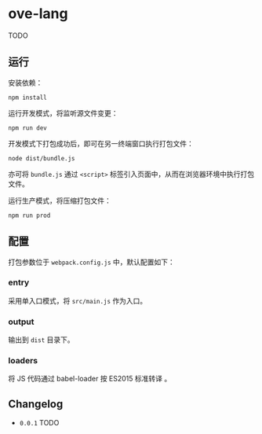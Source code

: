 # ove-lang
TODO


## 运行
安装依赖：

``` text
npm install
```

运行开发模式，将监听源文件变更：

``` text
npm run dev
```

开发模式下打包成功后，即可在另一终端窗口执行打包文件：

``` text
node dist/bundle.js
```

亦可将 `bundle.js` 通过 `<script>` 标签引入页面中，从而在浏览器环境中执行打包文件。


运行生产模式，将压缩打包文件：

``` text
npm run prod
```


## 配置
打包参数位于 `webpack.config.js` 中，默认配置如下：

### entry
采用单入口模式，将 `src/main.js` 作为入口。

### output
输出到 `dist` 目录下。

### loaders
将 JS 代码通过 babel-loader 按 ES2015 标准转译 。


## Changelog
*   `0.0.1` TODO

